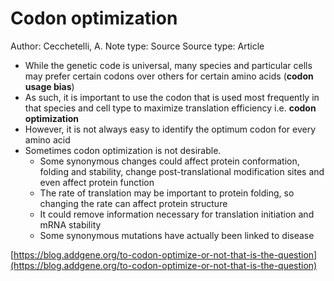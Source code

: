 # Codon optimization

Author: Cecchetelli, A.
Note type: Source
Source type: Article

- While the genetic code is universal, many species and particular cells may prefer certain codons over others for certain amino acids (**codon usage bias**)
- As such, it is important to use the codon that is used most frequently in that species and cell type to maximize translation efficiency i.e. **codon optimization**
- However, it is not always easy to identify the optimum codon for every amino acid
- Sometimes codon optimization is not desirable.
    - Some synonymous changes could affect protein conformation, folding and stability, change post-translational modification sites and even affect protein function
    - The rate of translation may be important to protein folding, so changing the rate can affect protein structure
    - It could remove information necessary for translation initiation and mRNA stability
    - Some synonymous mutations have actually been linked to disease

[https://blog.addgene.org/to-codon-optimize-or-not-that-is-the-question](https://blog.addgene.org/to-codon-optimize-or-not-that-is-the-question)